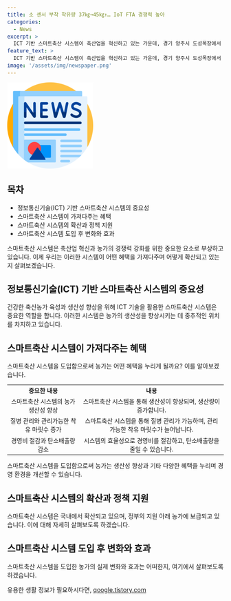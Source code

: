 ```yaml
---
title: 소 센서 부착 착유량 37㎏→45㎏↑… IoT FTA 경쟁력 높아
categories:
  - News
excerpt: >
  ICT 기반 스마트축산 시스템이 축산업을 혁신하고 있는 가운데, 경기 양주시 도성목장에서 송세근 대표가 스마트축사의 성과를 언급했다. 스마트축사는 사료 관리부터 환경정화에 이르기까지 다양한 혜택을 제공하며, 정부 또한 스마트축산 고도화를 핵심 추진과제로 선정했다. 스마트축산은 축산업의 지속 가능성을 높이고, 농가에 경영비 절감과 환경 책임의 이중고를 줄여주는 효과를 가지고 있다. 또한, 청년 선도농가를 선발하여 스마트축산 청년 서포터스로 위촉하고, 스마트축산 교육 실습장을 구축하여 지역별 스터디를 통해 운영 노하우를 전수하는 등의 지원 방침을 발표했다.
feature_text: >
  ICT 기반 스마트축산 시스템이 축산업을 혁신하고 있는 가운데, 경기 양주시 도성목장에서 송세근 대표가 스마트축사의 성과를 언급했다. 스마트축사는 사료 관리부터 환경정화에 이르기까지 다양한 혜택을 제공하며, 정부 또한 스마트축산 고도화를 핵심 추진과제로 선정했다. 스마트축산은 축산업의 지속 가능성을 높이고, 농가에 경영비 절감과 환경 책임의 이중고를 줄여주는 효과를 가지고 있다. 또한, 청년 선도농가를 선발하여 스마트축산 청년 서포터스로 위촉하고, 스마트축산 교육 실습장을 구축하여 지역별 스터디를 통해 운영 노하우를 전수하는 등의 지원 방침을 발표했다.
image: '/assets/img/newspaper.png'
---
```


<p><img src="/assets/img/newspaper.png" alt="kimp 속보" /></p>

<h2 data-ke-size="size26">목차</h2>

<ul>
    <li>정보통신기술(ICT) 기반 스마트축산 시스템의 중요성</li>
    <li>스마트축산 시스템이 가져다주는 혜택</li>
    <li>스마트축산 시스템의 확산과 정책 지원</li>
    <li>스마트축산 시스템 도입 후 변화와 효과</li>
</ul>

<p data-ke-size="size16">스마트축산 시스템은 축산업 혁신과 농가의 경쟁력 강화를 위한 중요한 요소로 부상하고 있습니다. 이제 우리는 이러한 시스템이 어떤 혜택을 가져다주며 어떻게 확산되고 있는지 살펴보겠습니다.</p>

<h2 data-ke-size="size26">정보통신기술(ICT) 기반 스마트축산 시스템의 중요성</h2>

<p data-ke-size="size16">건강한 축산농가 육성과 생산성 향상을 위해 ICT 기술을 활용한 스마트축산 시스템은 중요한 역할을 합니다. 이러한 시스템은 농가의 생산성을 향상시키는 데 중추적인 위치를 차지하고 있습니다.</p>

<h2 data-ke-size="size26">스마트축산 시스템이 가져다주는 혜택</h2>

<p data-ke-size="size16">스마트축산 시스템을 도입함으로써 농가는 어떤 혜택을 누리게 될까요? 이를 알아보겠습니다.</p>

<table>
    <tr>
        <td style="text-align: center; height: 17px;"><b>중요한 내용</b></td>
        <td style="text-align: center; height: 17px;"><b>내용</b></td>
    </tr>
    <tr>
        <td style="text-align: center;">스마트축산 시스템의 농가 생산성 향상</td>
        <td style="text-align: center;">스마트축산 시스템을 통해 생산성이 향상되며, 생산량이 증가합니다.</td>
    </tr>
    <tr>
        <td style="text-align: center;">질병 관리와 관리가능한 착유 마릿수 증가</td>
        <td style="text-align: center;">스마트축산 시스템을 통해 질병 관리가 가능하며, 관리가능한 착유 마릿수가 늘어납니다.</td>
    </tr>
    <tr>
        <td style="text-align: center;">경영비 절감과 탄소배출량 감소</td>
        <td style="text-align: center;">시스템의 효율성으로 경영비를 절감하고, 탄소배출량을 줄일 수 있습니다.</td>
    </tr>
</table>

<p data-ke-size="size16">스마트축산 시스템을 도입함으로써 농가는 생산성 향상과 기타 다양한 혜택을 누리며 경영 환경을 개선할 수 있습니다.</p>

<h2 data-ke-size="size26">스마트축산 시스템의 확산과 정책 지원</h2>

<p data-ke-size="size16">스마트축산 시스템은 국내에서 확산되고 있으며, 정부의 지원 아래 농가에 보급되고 있습니다. 이에 대해 자세히 살펴보도록 하겠습니다.</p>

<h2 data-ke-size="size26">스마트축산 시스템 도입 후 변화와 효과</h2>

<p data-ke-size="size16">스마트축산 시스템을 도입한 농가의 실제 변화와 효과는 어떠한지, 여기에서 살펴보도록 하겠습니다.</p>
유용한 생활 정보가 필요하시다면, <a href="https://qoogle.tistory.com" rel="dofollow">qoogle.tistory.com</a>


